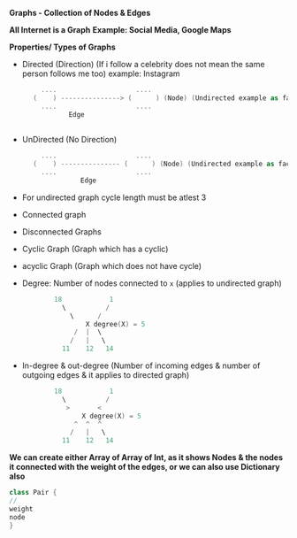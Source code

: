 **Graphs - Collection of Nodes & Edges**


**All Internet is a Graph**
**Example: Social Media, Google Maps**

**Properties/ Types of Graphs**
* Directed (Direction) (If i follow a celebrity does not mean the same person follows me too)
      example: Instagram
```swift
        ....                    ....
      (    ) ---------------> (      ) (Node) (Undirected example as facebook)
        ....                    ....
               Edge
       
```     
* UnDirected (No Direction)
```swift
        ....                    ....
      (    ) --------------- (      ) (Node) (Undirected example as facebook)
        ....                    ....
                  Edge
```
* For undirected graph cycle length must be atlest 3
       
* Connected graph 
* Disconnected Graphs
* Cyclic Graph (Graph which has a cyclic)
* acyclic Graph (Graph which does not have cycle)
* Degree: Number of nodes connected to `x` (applies to undirected graph)
  ```swift
          18            1
            \          /
              \      /
                  X degree(X) = 5
               /  |  \
              /   |   \ 
            11    12   14
  ```
* In-degree & out-degree (Number of incoming edges & number of outgoing edges & it applies to directed graph)
  ```swift
          18            1
            \          /
             >       <
                 X degree(X) = 5
               ^  ^  ^
              /   |   \ 
            11    12   14
  ```

**We can create either Array of Array of Int, as it shows Nodes & the nodes it connected with the weight of the edges, or we can also use Dictionary also**
```swift
class Pair {
//
weight
node
}
```













          
